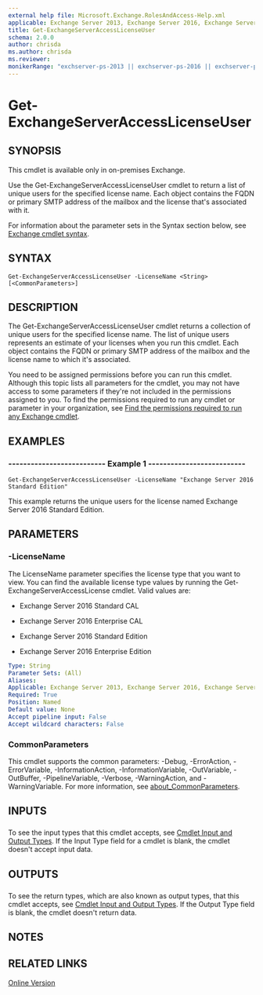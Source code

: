 ```yaml
---
external help file: Microsoft.Exchange.RolesAndAccess-Help.xml
applicable: Exchange Server 2013, Exchange Server 2016, Exchange Server 2019
title: Get-ExchangeServerAccessLicenseUser
schema: 2.0.0
author: chrisda
ms.author: chrisda
ms.reviewer:
monikerRange: "exchserver-ps-2013 || exchserver-ps-2016 || exchserver-ps-2019"
---
```


# Get-ExchangeServerAccessLicenseUser

## SYNOPSIS
This cmdlet is available only in on-premises Exchange.

Use the Get-ExchangeServerAccessLicenseUser cmdlet to return a list of unique users for the specified license name. Each object contains the FQDN or primary SMTP address of the mailbox and the license that's associated with it.

For information about the parameter sets in the Syntax section below, see [Exchange cmdlet syntax](https://docs.microsoft.com/powershell/exchange/exchange-server/exchange-cmdlet-syntax).

## SYNTAX

```
Get-ExchangeServerAccessLicenseUser -LicenseName <String> [<CommonParameters>]
```

## DESCRIPTION
The Get-ExchangeServerAccessLicenseUser cmdlet returns a collection of unique users for the specified license name. The list of unique users represents an estimate of your licenses when you run this cmdlet. Each object contains the FQDN or primary SMTP address of the mailbox and the license name to which it's associated.

You need to be assigned permissions before you can run this cmdlet. Although this topic lists all parameters for the cmdlet, you may not have access to some parameters if they're not included in the permissions assigned to you. To find the permissions required to run any cmdlet or parameter in your organization, see [Find the permissions required to run any Exchange cmdlet](https://docs.microsoft.com/powershell/exchange/exchange-server/find-exchange-cmdlet-permissions).

## EXAMPLES

### -------------------------- Example 1 --------------------------
```
Get-ExchangeServerAccessLicenseUser -LicenseName "Exchange Server 2016 Standard Edition"
```

This example returns the unique users for the license named Exchange Server 2016 Standard Edition.

## PARAMETERS

### -LicenseName
The LicenseName parameter specifies the license type that you want to view. You can find the available license type values by running the Get-ExchangeServerAccessLicense cmdlet. Valid values are:

- Exchange Server 2016 Standard CAL

- Exchange Server 2016 Enterprise CAL

- Exchange Server 2016 Standard Edition

- Exchange Server 2016 Enterprise Edition

```yaml
Type: String
Parameter Sets: (All)
Aliases:
Applicable: Exchange Server 2013, Exchange Server 2016, Exchange Server 2019
Required: True
Position: Named
Default value: None
Accept pipeline input: False
Accept wildcard characters: False
```

### CommonParameters
This cmdlet supports the common parameters: -Debug, -ErrorAction, -ErrorVariable, -InformationAction, -InformationVariable, -OutVariable, -OutBuffer, -PipelineVariable, -Verbose, -WarningAction, and -WarningVariable. For more information, see [about_CommonParameters](https://go.microsoft.com/fwlink/p/?LinkID=113216).

## INPUTS

###  
To see the input types that this cmdlet accepts, see [Cmdlet Input and Output Types](https://go.microsoft.com/fwlink/p/?linkId=616387). If the Input Type field for a cmdlet is blank, the cmdlet doesn't accept input data.

## OUTPUTS

###  
To see the return types, which are also known as output types, that this cmdlet accepts, see [Cmdlet Input and Output Types](https://go.microsoft.com/fwlink/p/?linkId=616387). If the Output Type field is blank, the cmdlet doesn't return data.

## NOTES

## RELATED LINKS

[Online Version](https://technet.microsoft.com/library/de51a293-5c86-4767-9add-1b32f0a1ccd3.aspx)
